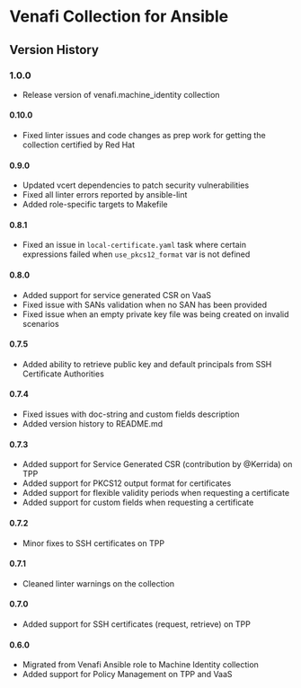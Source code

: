 # Venafi Collection for Ansible

## Version History

### 1.0.0
* Release version of venafi.machine_identity collection
#### 0.10.0
 * Fixed linter issues and code changes as prep work for getting the collection certified by Red Hat
#### 0.9.0
 * Updated vcert dependencies to patch security vulnerabilities
 * Fixed all linter errors reported by ansible-lint
 * Added role-specific targets to Makefile
#### 0.8.1
 * Fixed an issue in `local-certificate.yaml` task where certain expressions failed when `use_pkcs12_format` var is not defined
#### 0.8.0
 * Added support for service generated CSR on VaaS
 * Fixed issue with SANs validation when no SAN has been provided
 * Fixed issue when an empty private key file was being created on invalid scenarios
#### 0.7.5
 * Added ability to retrieve public key and default principals from SSH Certificate Authorities
#### 0.7.4
 * Fixed issues with doc-string and custom fields description
 * Added version history to README.md
#### 0.7.3
 * Added support for Service Generated CSR (contribution by @Kerrida) on TPP
 * Added support for PKCS12 output format for certificates
 * Added support for flexible validity periods when requesting a certificate
 * Added support for custom fields when requesting a certificate
#### 0.7.2
 * Minor fixes to SSH certificates on TPP
#### 0.7.1
 * Cleaned linter warnings on the collection
#### 0.7.0
 * Added support for SSH certificates (request, retrieve) on TPP
#### 0.6.0
 * Migrated from Venafi Ansible role to Machine Identity collection
 * Added support for Policy Management on TPP and VaaS
